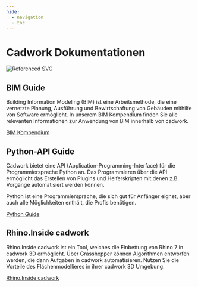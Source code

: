 ```yaml
---
hide:
  - navigation
  - toc
---
```


# Cadwork Dokumentationen

![Referenced SVG](img/logo-cadwork-animated.svg "")

## BIM Guide 

Building Information Modeling (BIM) ist eine Arbeitsmethode, die eine vernetzte Planung, Ausführung und Bewirtschaftung von Gebäuden mithilfe von Software ermöglicht. 
In unserem BIM Kompendium finden Sie alle relevanten Informationen zur Anwendung von BIM innerhalb von cadwork.

[BIM Kompendium](https://kb.cadwork.ch/holzbau/manual)


## Python-API Guide

Cadwork bietet eine API (Application-Programming-Interface) für die Programmiersprache Python an. 
Das Programmieren über die API ermöglicht das Erstellen von Plugins und Helferskripten mit denen z.B. Vorgänge automatisiert werden können.

Python ist eine Programmiersprache, die sich gut für Anfänger eignet, aber auch alle Möglichkeiten enthält, die Profis benötigen.

[Python Guide](https://docs.cadwork.com/projects/cwapi3dpython)


## Rhino.Inside cadwork

Rhino.Inside cadwork ist ein Tool, welches die Einbettung von Rhino 7 in cadwork 3D ermöglicht. Über Grasshopper können Algorithmen entworfen werden, die dann Aufgaben in cadwork automatisieren. 
Nutzen Sie die Vorteile des Flächenmodellieres in ihrer cadwork 3D Umgebung.

[Rhino.Inside cadwork](https://kb.cadwork.ch/rhino_inside_cadwork/manual)
